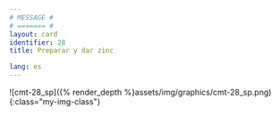 ```yaml
---
# MESSAGE #
# ======= #
layout: card
identifier: 28
title: Preparar y dar zinc

lang: es
---
```


![cmt-28_sp]({% render_depth %}assets/img/graphics/cmt-28_sp.png){:class="my-img-class"}
